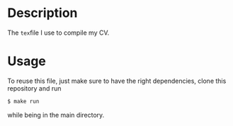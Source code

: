 # Description
The `tex`file I use to compile my CV.

# Usage 
To reuse this file, just make sure to have the right dependencies, clone this repository and run
```cmd
$ make run
```
while being in the main directory.
